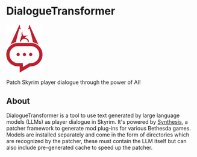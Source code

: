 # DialogueTransformer
<img alt="Logo" src="Logo/DialogueTransformer-Red.svg" style="width: 10vw; height: auto; vertical-align: center;">

Patch Skyrim player dialogue through the power of AI!

## About
DialogueTransformer is a tool to use text generated by large language models (LLMs) as player dialogue in Skyrim. It's powered by [Synthesis](https://github.com/Mutagen-Modding/Synthesis), a patcher framework to generate mod plug-ins for various Bethesda games. Models are installed separately and come in the form of directories which are recognized by the patcher, these must contain the LLM itself but can also include pre-generated cache to speed up the patcher.
